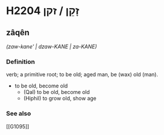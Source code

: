 # H2204 זָקֵן / זקן

## zâqên

_(zaw-kane' | dzaw-KANE | za-KANE)_

### Definition

verb; a primitive root; to be old; aged man, be (wax) old (man).

- to be old, become old
    - (Qal) to be old, become old
    - (Hiphil) to grow old, show age
### See also

[[G1095]]

